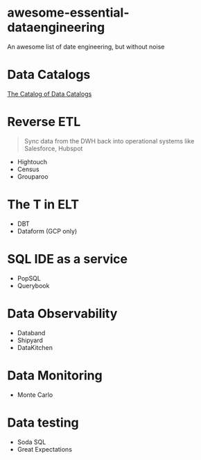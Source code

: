 # awesome-essential-dataengineering
An awesome list of date engineering, but without noise

# Data Catalogs

[The Catalog of Data Catalogs](https://www.notion.so/Catalog-of-Catalogs-4bcbee621de243b6a34deaebd28180d0)

# Reverse ETL

> Sync data from the DWH back into operational systems like Salesforce, Hubspot

- Hightouch
- Census
- Grouparoo

# The T in ELT

- DBT
- Dataform (GCP only)

# SQL IDE as a service

- PopSQL
- Querybook

# Data Observability

- Databand
- Shipyard
- DataKitchen

# Data Monitoring

- Monte Carlo

# Data testing

- Soda SQL
- Great Expectations
